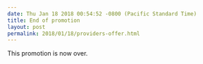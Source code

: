 ```yaml
---
date: Thu Jan 18 2018 00:54:52 -0800 (Pacific Standard Time)
title: End of promotion
layout: post
permalink: 2018/01/18/providers-offer.html
---
```

This promotion is now over.

